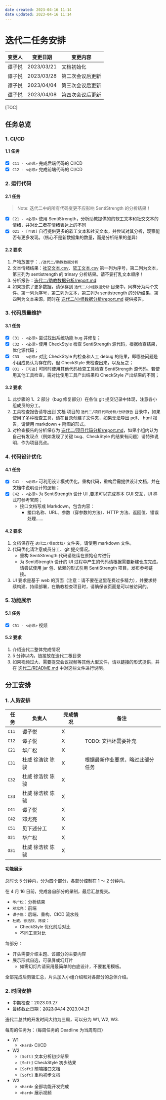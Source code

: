 ```yaml
---
date created: 2023-04-16 11:14
date updated: 2023-04-16 11:14
---
```


# 迭代二任务安排

| 变更人 | 变更日期   | 变更内容         |
| ------ | ---------- | ---------------- |
| 谭子悦 | 2023/03/21 | 文档初始化       |
| 谭子悦 | 2023/03/28 | 第二次会议后更新 |
| 谭子悦 | 2023/04/04 | 第三次会议后更新 |
| 谭子悦 | 2023/04/08 | 第四次会议后更新 |

[TOC]

## 任务总览

### 1. CI/CD

#### 1.1 任务

- [x] `C11 - <必须>` 完成后端代码的 CI/CD
- [x] `C12 - <必须>` 完成前端代码的 CI/CD

### 2. 运行代码

#### 2.1 任务

> Note: 迭代二中的所有代码变更不应影响 SentiStrength 的分析结果！

- [x] `C21 - <必须>` 使⽤ SentiStrength，分析助教提供的的软⼯⽂本和社交⽂本的情绪，并对⽐⼆者在情绪表达上的不同
- [x] `O21 - [可选]` ⾃⾏提供更多的软⼯⽂本和社交⽂本，并尝试对其分析，观察能否有更多发现。（核⼼不是新数据集的数量，⽽是分析结果的差异）

#### 2.2 要求

1. 产物放置于：`./迭代二/助教数据分析`
2. 文本情绪结果：[社交文本.csv](迭代二/助教数据分析/社交文本.csv)、[软工文本.csv](迭代二/助教数据分析/软工文本.csv)
   第⼀列为序号，第⼆列为⽂本，第三列为 sentistrength 的 trinary 分析结果。请不要打乱⽂本顺序！
3. 分析报告：[迭代二/助教数据分析/report.md](迭代二/助教数据分析/report.md)
4. 如果提供了更多数据，请保存到 `迭代⼆/⼩组数据分析` ⽬录中，同样分为两个⽂件。第⼀列为序号，第⼆列为⽂本，第三列为 sentistrength 的分析结果，第四列为⽂本来源。同时在 [迭代二/小组数据分析/report.md](迭代二/小组数据分析/report.md) 提供报告。

### 3. 代码质量维护

#### 3.1 任务

- [x] `C31 - <必须>` 尝试找出系统功能 bug 并修复；
- [x] `C32 - <必须>` 使⽤ CheckStyle 检查 SentiStrength 源代码，根据检查结果，优化源代码；
- [x] `C33 - <必须>` 对⽐ CheckStyle 的检查和⼈⼯ debug 的结果，即哪些问题是⼩组成员认为存在的，但 CheckStyle 未检查出来，以及反之；
- [x] `O31 - [可选]` 可同时使⽤其他代码检查⼯具检查 SentiStrength 源代码。若使⽤其他⼯具检查，需对⽐使⽤⼯具产出结果和 CheckStyle 产出结果的不同；

#### 3.2 要求

1. 此步骤的 1、2 部分（bug 修复部分）在各位 git 提交记录中体现，注意各⼩组成员的分⼯。
2. ⼯具检查报告请导出到 ⽂档 项⽬的 `迭代⼆/项⽬代码分析/分析报告` ⽬录中，如果使⽤了多种检查⼯具，请在⽬录创建⼦⽂件夹，如果⽆法导出 pdf、 html 报告，请使⽤ markdown + 附图的形式。
3. 对检查报告的分析保存为 [迭代⼆/项⽬代码分析/report.md](迭代⼆/项⽬代码分析/report.md)，如果⼩组内认为⾃⼰有发现点（例如发现了关键 bug、CheckStyle 的结果有问题）请特殊说明，作为项⽬亮点。

### 4. 代码设计优化

#### 4.1 任务

- [x] `C41 - <必须>` 可利⽤设计模式优化，重构代码，重构后需提供设计⽂档，并在⽂档中说明设计的逻辑；
- [x] `C42 - <必须>` 为 SentiStrength 设计 UI ,要求可以完成基本 GUI 交互，UI 样式可参考官⽹；
  - 接口文档写成 Markdown，包含内容：
    - 接口名称、URL、参数（穿参数的方法）、HTTP 方法、返回值、错误处理……

#### 4.2 要求

1. ⽂档保存在 `迭代⼆/项⽬⽂档/` ⽂件夹，请使⽤ markdown ⽂件。
2. 代码优化请注意成员分⼯、git 提交情况。
   - 重构 SentiStrength 代码请继续在原始仓库进⾏
   - 为 SentiStrength 设计的 UI 过程中产⽣的代码请根据需要新建仓库完成。请尝试使⽤ jar 包、依赖的形式引⽤ SentiStrength 项⽬，发布参考链接。
3. UI 要求是基于 web 的⻚⾯（注意：请不要在这⾥花费过多精⼒），并要求持续构建、持续部署，在助教检查项⽬时，请确保该⻚⾯是可以被访问的。

### 5. 功能展示

#### 5.1 任务

- [x] `C51 - <必须>` 视频

#### 5.2 要求

1. 介绍迭代⼆整体完成情况
2. 5 分钟以内，链接放在迭代⼆根⽬录
3. 如果视频过⼤、需要提交会议视频等其他⼤型⽂件，请以链接的形式提供，并在 [迭代二/README.md](迭代二/README.md) 中对这些⽂件进⾏说明。

## 分工安排

### 1. 人员安排

| 任务  | 负责人           | 完成情况 | 备注                             |
| ----- | ---------------- | -------- | -------------------------------- |
| `C11` | 谭子悦           | X        |                                  |
| `C12` | 谭子悦           | X        | TODO: 文档还需要补充             |
| `C21` | 华广松           | X        |                                  |
| `C31` | 杜威 徐浩钦 陈骏 | X        | 根据最新作业要求，略过此部分任务 |
| `C32` | 杜威 徐浩钦 陈骏 | X        |                                  |
| `C33` | 杜威 徐浩钦 陈骏 | X        |                                  |
| `C41` | 谭子悦           | X        |                                  |
| `C42` | 邓尤亮           | X        |                                  |
| `C51` | 见下述分工       | X        |                                  |
| `O21` | 华广松           | X        |                                  |
| `O31` | 杜威 徐浩钦 陈骏 | X        |                                  |

#### 功能展示

总时长 5 分钟内，分为四个部分，各部分控制在 1 ～ 2 分钟内。

在 4 月 16 日前，完成各自部分的录制，最后汇总提交。

- `华广松`：分析结果
- `邓尤亮`：前端
- `谭子悦`：后端、重构、CICD 流水线
- `杜威、徐浩钦、陈骏`：
  - CheckStyle 优化前后对比
  - 不同工具对比

每部分：

- 开头需要介绍主题、该部分的主要内容
- 展示形式自选，可录屏或幻灯片
  - 如需幻灯片请采用最简单的白底设计，不要套用模板。

全部完成后剪辑汇总，片头加入小组介绍和对各部分的总体介绍。

### 2. 时间安排

- 中期检查：2023.03.27
- 最终截止日期：~~2023.04.14~~ 2023.04.21

迭代二总共的开发时间大约为三周，可以分为 W1, W2, W3.

每周的任务为：（每周任务的 Deadline 为当周周日）

- W1
  - `<Hard>` CI/CD
- W2
  - `[Soft]` 文本分析初步结果
  - `[Soft]` CheckStyle 初步结果
  - `[Soft]` 前端接口文档
  - `[Soft]` 重构初步文档
- W3
  - `<Hard>` 全部功能开发完成
  - `<Hard>` 展示视频
